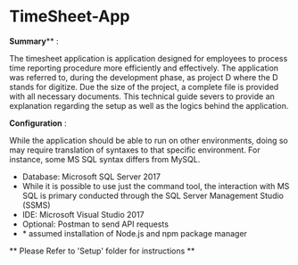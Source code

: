 # TimeSheet-App

**Summary**** : 

The timesheet application is application designed for employees to process time reporting procedure more efficiently and effectively. The application was referred to, during the development phase, as project D where the D stands for digitize. Due the size of the project, a complete file is provided with all necessary documents. This technical guide severs to provide an explanation regarding the setup as well as the logics behind the application.

**Configuration** :

While the application should be able to run on other environments, doing so may require translation of syntaxes to that specific environment. For instance, some MS SQL syntax differs from MySQL.

- Database: Microsoft SQL Server 2017
- While it is possible to use just the command tool, the interaction with MS SQL is primary conducted through the SQL Server Management Studio (SSMS)
- IDE: Microsoft Visual Studio 2017
- Optional: Postman to send API requests
- \* assumed installation of Node.js and npm package manager

** Please Refer to 'Setup' folder for instructions **
